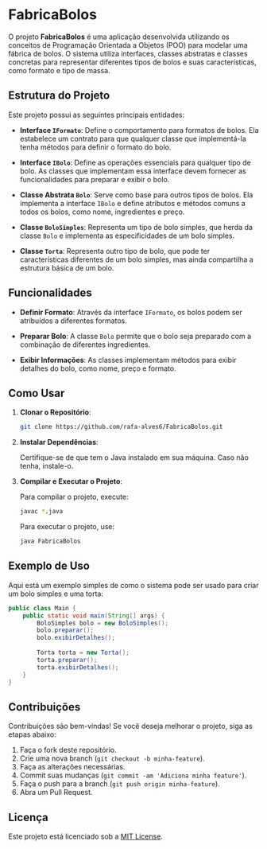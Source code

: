 
# FabricaBolos

O projeto **FabricaBolos** é uma aplicação desenvolvida utilizando os conceitos de Programação Orientada a Objetos (POO) para modelar uma fábrica de bolos. O sistema utiliza interfaces, classes abstratas e classes concretas para representar diferentes tipos de bolos e suas características, como formato e tipo de massa.

## Estrutura do Projeto

Este projeto possui as seguintes principais entidades:

- **Interface `IFormato`**: Define o comportamento para formatos de bolos. Ela estabelece um contrato para que qualquer classe que implementá-la tenha métodos para definir o formato do bolo.

- **Interface `IBolo`**: Define as operações essenciais para qualquer tipo de bolo. As classes que implementam essa interface devem fornecer as funcionalidades para preparar e exibir o bolo.

- **Classe Abstrata `Bolo`**: Serve como base para outros tipos de bolos. Ela implementa a interface `IBolo` e define atributos e métodos comuns a todos os bolos, como nome, ingredientes e preço.

- **Classe `BoloSimples`**: Representa um tipo de bolo simples, que herda da classe `Bolo` e implementa as especificidades de um bolo simples.

- **Classe `Torta`**: Representa outro tipo de bolo, que pode ter características diferentes de um bolo simples, mas ainda compartilha a estrutura básica de um bolo.

## Funcionalidades

- **Definir Formato**: Através da interface `IFormato`, os bolos podem ser atribuídos a diferentes formatos.
  
- **Preparar Bolo**: A classe `Bolo` permite que o bolo seja preparado com a combinação de diferentes ingredientes.

- **Exibir Informações**: As classes implementam métodos para exibir detalhes do bolo, como nome, preço e formato.

## Como Usar

1. **Clonar o Repositório**:
   
   ```bash
   git clone https://github.com/rafa-alves6/FabricaBolos.git
   ```

2. **Instalar Dependências**:
   
   Certifique-se de que tem o Java instalado em sua máquina. Caso não tenha, instale-o.

3. **Compilar e Executar o Projeto**:

   Para compilar o projeto, execute:
   
   ```bash
   javac *.java
   ```
   
   Para executar o projeto, use:
   
   ```bash
   java FabricaBolos
   ```

## Exemplo de Uso

Aqui está um exemplo simples de como o sistema pode ser usado para criar um bolo simples e uma torta:

```java
public class Main {
    public static void main(String[] args) {
        BoloSimples bolo = new BoloSimples();
        bolo.preparar();
        bolo.exibirDetalhes();
        
        Torta torta = new Torta();
        torta.preparar();
        torta.exibirDetalhes();
    }
}
```

## Contribuições

Contribuições são bem-vindas! Se você deseja melhorar o projeto, siga as etapas abaixo:

1. Faça o fork deste repositório.
2. Crie uma nova branch (`git checkout -b minha-feature`).
3. Faça as alterações necessárias.
4. Commit suas mudanças (`git commit -am 'Adiciona minha feature'`).
5. Faça o push para a branch (`git push origin minha-feature`).
6. Abra um Pull Request.

## Licença

Este projeto está licenciado sob a [MIT License](LICENSE).
